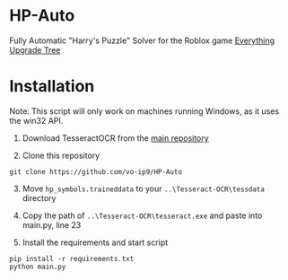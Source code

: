 # HP-Auto
Fully Automatic "Harry's Puzzle" Solver for the Roblox game [Everything Upgrade Tree](https://www.roblox.com/games/122809141833750/Everything-Upgrade-Tree)

# Installation
Note: This script will only work on machines running Windows, as it uses the win32 API.

1. Download TesseractOCR from the [main repository](https://github.com/tesseract-ocr/tesseract)

2. Clone this repository
```
git clone https://github.com/vo-ip9/HP-Auto
```

3. Move `hp_symbols.traineddata` to your `..\Tesseract-OCR\tessdata` directory

4. Copy the path of `..\Tesseract-OCR\tesseract.exe` and paste into main.py, line 23

5. Install the requirements and start script
```
pip install -r requirements.txt
python main.py
```
